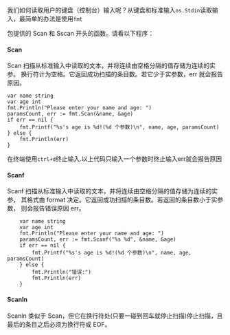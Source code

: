 我们如何读取用户的键盘（控制台）输入呢？从键盘和标准输入`os.Stdin`读取输入，最简单的办法是使用`fmt`

包提供的 Scan 和 Sscan 开头的函数。请看以下程序：

#### Scan

Scan 扫描从标准输入中读取的文本，并将连续由空格分隔的值存储为连续的实参。 换行符计为空格。它返回成功扫描的条目数。若它少于实参数，err 就会报告原因。

```
var name string
var age int
fmt.Println("Please enter your name and age: ")
paramsCount, err := fmt.Scan(&name, &age)
if err == nil {
    fmt.Printf("%s's age is %d!(%d 个参数)\n", name, age, paramsCount)
} else {
    fmt.Println(err)
}
```

在终端使用`ctrl+d`终止输入.以上代码只输入一个参数时终止输入err就会报告原因

#### Scanf

Scanf 扫描从标准输入中读取的文本，并将连续由空格分隔的值存储为连续的实参， 其格式由 format 决定。它返回成功扫描的条目数。若返回的条目数小于实参数， 则会报告错误原因 err。

```
    var name string
    var age int
    fmt.Println("Please enter your name and age: ")
    paramsCount, err := fmt.Scanf("%s %d", &name, &age)
    if err == nil {
        fmt.Printf("%s's age is %d!(%d 个参数)\n", name, age, paramsCount)
    } else {
        fmt.Println("错误:")
        fmt.Println(err)
    }
```

#### Scanln

Scanln 类似于 Scan，但它在换行符处\(只要一碰到回车就停止扫描\)停止扫描，且最后的条目之后必须为换行符或 EOF。

